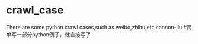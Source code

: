 # crawl_case
There are some python crawl cases,such as weibo,zhihu,etc
cannon-liu
#简单写一部分python例子，就直接写了
